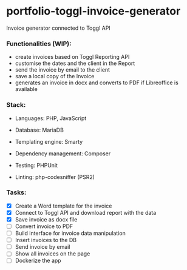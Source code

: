 # portfolio-toggl-invoice-generator
Invoice generator connected to Toggl API

### Functionalities (WIP):
 - create invoices based on Toggl Reporting API
 - customise the dates and the client in the Report
 - send the invoice by email to the client
 - save a local copy of the Invoice
 - generates an invoice in docx and converts to PDF if Libreoffice is available

### Stack:
- Languages:
PHP, JavaScript

- Database:
MariaDB

- Templating engine:
Smarty

- Dependency management:
Composer

- Testing:
PHPUnit

- Linting:
php-codesniffer (PSR2)


### Tasks:
  - [x] Create a Word template for the invoice
  - [x] Connect to Toggl API and download report with the data
  - [x] Save invoice as docx file
  - [ ] Convert invoice to PDF
  - [ ] Build interface for invoice data manipulation
  - [ ] Insert invoices to the DB
  - [ ] Send invoice by email
  - [ ] Show all invoices on the page
  - [ ] Dockerize the app
